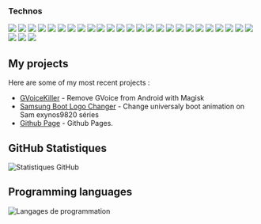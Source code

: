 <link rel="stylesheet" href="styles.css">

### Technos
<img src="https://img.shields.io/badge/HTML5-E34F26?style=for-the-badge&logo=html5&logoColor=white"></img>
<img src="https://img.shields.io/badge/JavaScript-F7DF1E?style=for-the-badge&logo=javascript&logoColor=black"></img>
<img src="https://img.shields.io/badge/PHP-777BB4?style=for-the-badge&logo=php&logoColor=white"></img>
<img src="https://img.shields.io/badge/Python-3776AB?style=for-the-badge&logo=python&logoColor=white"></img>
<img src="https://img.shields.io/badge/Java-ED8B00?style=for-the-badge&logo=java&logoColor=white"></img>
<img src="https://img.shields.io/badge/Android-3DDC84?style=for-the-badge&logo=android&logoColor=white"></img>
<img src="https://img.shields.io/badge/iOS-000000?style=for-the-badge&logo=ios&logoColor=white"></img>
<img src="https://img.shields.io/badge/Linux-FCC624?style=for-the-badge&logo=linux&logoColor=black"></img>
<img src="https://img.shields.io/badge/mysql-%2300f.svg?style=for-the-badge&logo=mysql&logoColor=white"></img>
<img src="https://img.shields.io/badge/Krita-203759?style=for-the-badge&logo=krita&logoColor=EEF37B"></img>
<img src="https://img.shields.io/badge/-Stackoverflow-FE7A16?style=for-the-badge&logo=stack-overflow&logoColor=white"></img>
<img src="https://img.shields.io/badge/XDA--Developers-%23AC6E2F.svg?style=for-the-badge&logo=XDA-Developers&logoColor=white"></img>
<img src="https://img.shields.io/badge/django-%23092E20.svg?style=for-the-badge&logo=django&logoColor=white"></img>
<img src="https://img.shields.io/badge/Flutter-%2302569B.svg?style=for-the-badge&logo=Flutter&logoColor=white"></img>
<img src="https://img.shields.io/badge/laravel-%23FF2D20.svg?style=for-the-badge&logo=laravel&logoColor=white"></img>
<img src="https://img.shields.io/badge/node.js-6DA55F?style=for-the-badge&logo=node.js&logoColor=white"></img>
<img src="https://img.shields.io/badge/react-%2320232a.svg?style=for-the-badge&logo=react&logoColor=%2361DAFB"></img>
<img src="https://img.shields.io/badge/symfony-%23000000.svg?style=for-the-badge&logo=symfony&logoColor=white"></img>
<img src="https://img.shields.io/badge/tailwindcss-%2338B2AC.svg?style=for-the-badge&logo=tailwind-css&logoColor=white"></img>
<img src="https://img.shields.io/badge/threejs-black?style=for-the-badge&logo=three.js&logoColor=white"></img>
<img src="https://img.shields.io/badge/vite-%23646CFF.svg?style=for-the-badge&logo=vite&logoColor=white"></img>
<img src="https://img.shields.io/badge/github%20pages-121013?style=for-the-badge&logo=github&logoColor=white"></img>
<img src="https://img.shields.io/badge/DigitalOcean-%230167ff.svg?style=for-the-badge&logo=digitalOcean&logoColor=white"></img>
<img src="https://img.shields.io/badge/Visual%20Studio%20Code-0078d7.svg?style=for-the-badge&logo=visual-studio-code&logoColor=white"></img>
<img src="https://img.shields.io/badge/perl-%2339457E.svg?style=for-the-badge&logo=perl&logoColor=white"></img>
<img src="https://img.shields.io/badge/Ubuntu-E95420?style=for-the-badge&logo=ubuntu&logoColor=white"></img>
<img src="https://img.shields.io/badge/Kali-268BEE?style=for-the-badge&logo=kalilinux&logoColor=white"></img>
<img src="https://img.shields.io/badge/Instagram-%23E4405F.svg?style=for-the-badge&logo=Instagram&logoColor=white"></img>



## My projects

Here are some of my most recent projects :

- [GVoiceKiller](https://github.com/enokseth/GVoiceKiller) - Remove GVoice from Android with Magisk
- [Samsung Boot Logo Changer](https://github.com/enokseth/TWRP_Bootlogo_Changer-v2.2) - Change universaly boot animation on Sam exynos9820 séries
- [Github Page](https://enokseth.github.io/) - Github Pages.

## GitHub Statistiques
![Statistiques GitHub](https://github-readme-stats.vercel.app/api?username=enokseth&show_icons=true&count_private=true)
## Programming languages
![Langages de programmation](https://github-readme-stats.vercel.app/api/top-langs/?username=enokseth&layout=compact&count_private=true)

